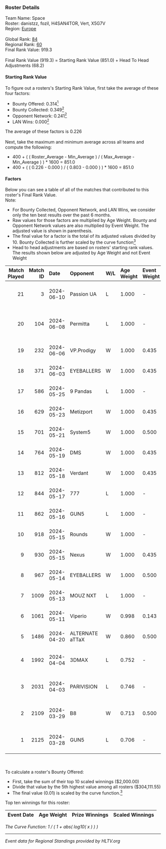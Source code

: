 ### Roster Details<br />
Team Name: Space<br />
Roster: danistzz, fozil, H4SAN4TOR, Vert, X5G7V<br />
Region: [Europe]( ../standings_europe.md)<br />
<br />
Global Rank: [84](../standings_global.md)<br />
Regional Rank: [60]( ../standings_europe.md)<br />
Final Rank Value:  919.3<br />
<br />
Final Rank Value (919.3) = Starting Rank Value (851.0) + Head To Head Adjustments (68.2)<br />

#### Starting Rank Value<br />
To figure out a rosters's Starting Rank Value, first take the average of these four factors:<br />
- Bounty Offered: 0.314[<sup>1</sup>](#table2)
- Bounty Collected: 0.349[<sup>2</sup>](#table1)
- Opponent Network: 0.241[<sup>2</sup>](#table1)
- LAN Wins: 0.000[<sup>2</sup>](#table1)

The average of these factors is 0.226<br />
<br />
Next, take the maximum and minimum average across all teams and compute the following:<br />
- 400 + ( ( Roster_Average - Min_Average ) / ( Max_Average - Min_Average ) ) * 1600 = 851.0
- 400 + ( ( 0.226 - 0.000 ) / ( 0.803 - 0.000 ) ) * 1600 = 851.0


#### Factors<br />
Below you can see a table of all of the matches that contributed to this roster's Final Rank Value.<br />
Note:<br />

- For Bounty Collected, Opponent Network, and LAN Wins, we consider only the ten best results over the past 6 months.
- Raw values for those factors are multiplied by Age Weight. Bounty and Opponent Network values are also multiplied by Event Weight. The adjusted value is shown in parenthesis.
- The final value for a factor is the total of its adjusted values divided by 10. Bounty Collected is further scaled by the curve function[<sup>3</sup>](#curveFunction)
- Head to head adjustments are based on rosters' starting rank values. The results shown below are adjusted by Age Weight and not Event Weight
<span id="table1"></span><br />


| Match Played | Match ID | Date       | Opponent        | W/L | Age Weight | Event Weight | Bounty Collected | Opponent Network | LAN Wins  | H2H Adj. | Roster                                    |
| -: | -: | :- | :- | :- | :- | :- | :- | :- | :- | -: | :- |
|           21 |        3 | 2024-06-10 | Passion UA      | L   | 1.000      | -            | -                | -                | -         |   -10.45 | danistzz, fozil, H4SAN4TOR, Vert, X5G7V   |
|           20 |      104 | 2024-06-08 | Permitta        | L   | 1.000      | -            | -                | -                | -         |   -15.16 | danistzz, fozil, H4SAN4TOR, TruNiQ, X5G7V |
|           19 |      232 | 2024-06-06 | VP.Prodigy      | W   | 1.000      | 0.435        | 0.016 (0.007)    | 0.539 (0.234)    | 0 (0.000) |    15.94 | danistzz, fozil, TruNiQ, Vert, X5G7V      |
|           18 |      371 | 2024-06-03 | EYEBALLERS      | W   | 1.000      | 0.435        | 0.006 (0.003)    | 0.722 (0.314)    | 0 (0.000) |    13.88 | danistzz, fozil, TruNiQ, Vert, X5G7V      |
|           17 |      586 | 2024-05-25 | 9 Pandas        | L   | 1.000      | -            | -                | -                | -         |    -7.00 | danistzz, fozil, TruNiQ, Vert, X5G7V      |
|           16 |      629 | 2024-05-23 | Metizport       | W   | 1.000      | 0.435        | 0.078 (0.034)    | 0.706 (0.307)    | 0 (0.000) |    22.60 | danistzz, fozil, TruNiQ, Vert, X5G7V      |
|           15 |      701 | 2024-05-21 | System5         | W   | 1.000      | 0.500        | -                | 0.092 (0.046)    | 0 (0.000) |     3.83 | danistzz, fozil, TruNiQ, Vert, X5G7V      |
|           14 |      764 | 2024-05-19 | DMS             | W   | 1.000      | 0.435        | 0.004 (0.002)    | 0.524 (0.228)    | 0 (0.000) |    17.04 | danistzz, fozil, TruNiQ, Vert, X5G7V      |
|           13 |      812 | 2024-05-18 | Verdant         | W   | 1.000      | 0.435        | 0.014 (0.006)    | 0.261 (0.113)    | 0 (0.000) |    13.73 | danistzz, fozil, TruNiQ, Vert, X5G7V      |
|           12 |      844 | 2024-05-17 | 777             | L   | 1.000      | -            | -                | -                | -         |   -21.26 | danistzz, fozil, TruNiQ, Vert, X5G7V      |
|           11 |      862 | 2024-05-16 | GUN5            | L   | 1.000      | -            | -                | -                | -         |   -13.46 | danistzz, fozil, TruNiQ, Vert, X5G7V      |
|           10 |      918 | 2024-05-15 | Rounds          | W   | 1.000      | -            | -                | -                | 0 (0.000) |     1.79 | danistzz, fozil, TruNiQ, Vert, X5G7V      |
|            9 |      930 | 2024-05-15 | Nexus           | W   | 1.000      | 0.435        | 0.013 (0.006)    | 0.469 (0.204)    | 0 (0.000) |    12.31 | danistzz, fozil, TruNiQ, Vert, X5G7V      |
|            8 |      967 | 2024-05-14 | EYEBALLERS      | W   | 1.000      | 0.500        | 0.006 (0.003)    | 0.722 (0.361)    | 0 (0.000) |    17.94 | danistzz, fozil, TruNiQ, Vert, X5G7V      |
|            7 |     1009 | 2024-05-13 | MOUZ NXT        | L   | 1.000      | -            | -                | -                | -         |    -6.85 | danistzz, fozil, TruNiQ, Vert, X5G7V      |
|            6 |     1061 | 2024-05-11 | Viperio         | W   | 0.998      | 0.143        | 0.003 (0.000)    | -                | 0 (0.000) |     6.34 | danistzz, fozil, TruNiQ, Vert, X5G7V      |
|            5 |     1486 | 2024-04-20 | ALTERNATE aTTaX | W   | 0.860      | 0.500        | 0.046 (0.020)    | 0.583 (0.251)    | -         |    17.09 | danistzz, fozil, TruNiQ, Vert, X5G7V      |
|            4 |     1992 | 2024-04-04 | 3DMAX           | L   | 0.752      | -            | -                | -                | -         |    -3.17 | danistzz, fozil, TruNiQ, Vert, waterfaLLZ |
|            3 |     2031 | 2024-04-03 | PARIVISION      | L   | 0.746      | -            | -                | -                | -         |    -6.91 | danistzz, fozil, TruNiQ, Vert, waterfaLLZ |
|            2 |     2109 | 2024-03-29 | B8              | W   | 0.713      | 0.500        | 0.160 (0.057)    | 1.000 (0.356)    | -         |    18.64 | danistzz, fozil, TruNiQ, Vert, waterfaLLZ |
|            1 |     2125 | 2024-03-28 | GUN5            | L   | 0.706      | -            | -                | -                | -         |    -8.62 | danistzz, fozil, TruNiQ, Vert, waterfaLLZ |

<br />
<span id="table2"></span><br />
To calculate a roster's Bounty Offered:<br />

- First, take the sum of their top 10 scaled winnings ($2,000.00)
- Divide that value by the 5th highest value among all rosters ($304,111.55)
- The final value (0.01) is scaled by the curve function.[<sup>3</sup>](#curveFunction)

Top ten winnings for this roster:<br />

| Event Date | Age Weight | Prize Winnings | Scaled Winnings |
| :- | -: | :- | :- |


<span id="curveFunction"></span>_The Curve Function: 1 / ( 1 + abs( log10( x ) ) )_<br />

---
_Event data for Regional Standings provided by HLTV.org_<br />
